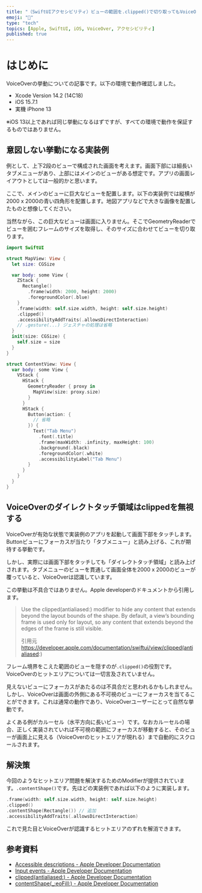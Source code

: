 ```yaml
---
title: "（SwiftUIアクセシビリティ）ビューの範囲を.clipped()で切り取ってもVoiceOverダイレクトタッチ領域が貫通する"
emoji: "🙌"
type: "tech"
topics: [Apple, SwiftUI, iOS, VoiceOver, アクセシビリティ]
published: true
---
```

# はじめに

VoiceOverの挙動についての記事です。以下の環境で動作確認しました。

- Xcode Version 14.2 (14C18)
- iOS 15.7.1
- 実機 iPhone 13

※iOS 13以上であれば同じ挙動になるはずですが、すべての環境で動作を保証するものではありません。

## 意図しない挙動になる実装例

例として、上下2段のビューで構成された画面を考えます。画面下部には細長いタブメニューがあり、上部にはメインのビューがある想定です。アプリの画面レイアウトとしては一般的かと思います。

ここで、メインのビューに巨大なビューを配置します。以下の実装例では縦横が2000 x 2000の青い四角形を配置します。地図アプリなどで大きな画像を配置したものと想像してください。

当然ながら、この巨大なビューは画面に入りません。そこでGeometryReaderでビューを囲むフレームのサイズを取得し、そのサイズに合わせてビューを切り取ります。

```swift
import SwiftUI

struct MapView: View {
  let size: CGSize

  var body: some View {
    ZStack {
      Rectangle()
        .frame(width: 2000, height: 2000)
        .foregroundColor(.blue)
    }
    .frame(width: self.size.width, height: self.size.height)
    .clipped()
    .accessibilityAddTraits(.allowsDirectInteraction)
    // .gesture(...) ジェスチャの処理は省略
  }
  init(size: CGSize) {
    self.size = size
  }
}

struct ContentView: View {
  var body: some View {
    VStack {
      HStack {
        GeometryReader { proxy in
          MapView(size: proxy.size)
        }
      }
      HStack {
        Button(action: {
          // 省略
        }) {
          Text("Tab Menu")
            .font(.title)
            .frame(maxWidth: .infinity, maxHeight: 100)
            .background(.black)
            .foregroundColor(.white)
            .accessibilityLabel("Tab Menu")
        }
      }
    }
  }
}
```

## VoiceOverのダイレクトタッチ領域はclippedを無視する

VoiceOverが有効な状態で実装例のアプリを起動して画面下部をタッチします。Buttonビューにフォーカスが当たり「タブメニュー」と読み上げる、これが期待する挙動です。

しかし、実際には画面下部をタッチしても「ダイレクトタッチ領域」と読み上げされます。タブメニューのビューを貫通して画面全体を2000 x 2000のビューが覆っていると、VoiceOverは認識しています。

この挙動は不具合ではありません。Apple developerのドキュメントから引用します。

> Use the clipped(antialiased:) modifier to hide any content that extends beyond the layout bounds of the shape. By default, a view’s bounding frame is used only for layout, so any content that extends beyond the edges of the frame is still visible.
> 
> 引用元 https://developer.apple.com/documentation/swiftui/view/clipped(antialiased:)

フレーム境界をこえた範囲のビューを隠すのが`.clipped()`の役割です。VoiceOverのヒットエリアについては一切言及されていません。

見えないビューにフォーカスがあたるのは不具合だと思われるかもしれません。しかし、VoiceOverは画面の外側にある不可視のビューにフォーカスを当てることができます。これは通常の動作であり、VoiceOverユーザーにとって自然な挙動です。

よくある例がカルーセル（水平方向に長いビュー）です。なおカルーセルの場合、正しく実装されていれば不可視の範囲にフォーカスが移動すると、そのビューが画面上に見える（VoiceOverのヒットエリアが現れる）まで自動的にスクロールされます。

## 解決策

今回のようなヒットエリア問題を解決するためのModifierが提供されています。`.contentShape()`です。先ほどの実装例であれば以下のように実装します。

```swift
.frame(width: self.size.width, height: self.size.height)
.clipped()
.contentShape(Rectangle()) // 追加
.accessibilityAddTraits(.allowsDirectInteraction)
```

これで見た目とVoiceOverが認識するヒットエリアのずれを解消できます。

## 参考資料

- [Accessible descriptions - Apple Developer Documentation](https://developer.apple.com/documentation/swiftui/accessible-descriptions)
- [Input events - Apple Developer Documentation](https://developer.apple.com/documentation/swiftui/input-events)
- [clipped(antialiased:) - Apple Developer Documentation](https://developer.apple.com/documentation/swiftui/view/clipped(antialiased:))
- [contentShape(_:eoFill:) - Apple Developer Documentation](https://developer.apple.com/documentation/swiftui/view/contentshape(_:eofill:))
